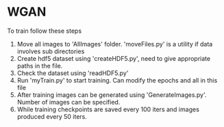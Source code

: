 # WGAN
To train follow these steps
1. Move all images to 'AllImages' folder. 'moveFiles.py' is a utility if data involves sub directories
2. Create hdf5 dataset using 'createHDF5.py', need to give appropriate paths in the file.
3. Check the dataset using 'readHDF5.py'
4. Run 'myTrain.py' to start training. Can modify the epochs and all in this file
5. After training images can be generated using 'GenerateImages.py'. Number of images can be specified.
6. While training checkpoints are saved every 100 iters and images produced every 50 iters.


